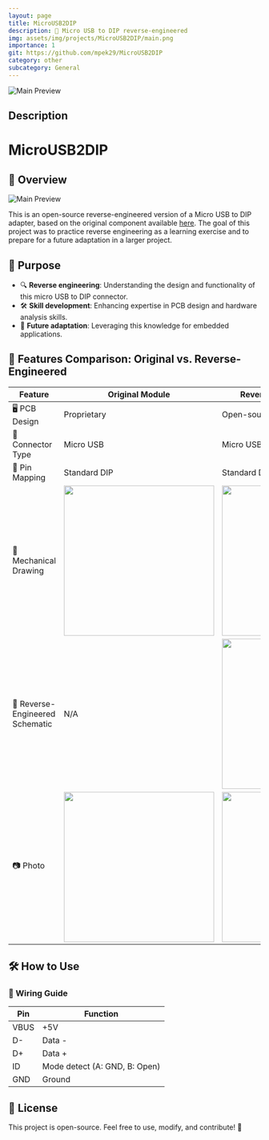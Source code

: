 ```yaml
---
layout: page
title: MicroUSB2DIP
description: 🔌 Micro USB to DIP reverse-engineered
img: assets/img/projects/MicroUSB2DIP/main.png
importance: 1
git: https://github.com/mpek29/MicroUSB2DIP
category: other
subcategory: General
---
```


![Main Preview](assets/img/main.png)



## Description

# MicroUSB2DIP

## 🚀 Overview
![Main Preview](assets/img/main.png)

This is an open-source reverse-engineered version of a Micro USB to DIP adapter, based on the original component available [here](https://fr.aliexpress.com/item/32947889760.html). The goal of this project was to practice reverse engineering as a learning exercise and to prepare for a future adaptation in a larger project.

## 🎯 Purpose
- 🔍 **Reverse engineering**: Understanding the design and functionality of this micro USB  to DIP connector.
- 🛠️ **Skill development**: Enhancing expertise in PCB design and hardware analysis skills.
- 🔄 **Future adaptation**: Leveraging this knowledge for embedded applications.

## 📝 Features Comparison: Original vs. Reverse-Engineered

| Feature            | Original Module | Reverse-Engineered Version |
|--------------------|----------------|---------------------------|
| 🖥️ PCB Design        | Proprietary     | Open-source & customizable |
| 🔌 Connector Type    | Micro USB       | Micro USB |
| 📌 Pin Mapping      | Standard DIP    | Standard DIP |
| 👐 Mechanical Drawing  | <img src="{{ site.baseurl }}/assets/img/projects/MicroUSB2DIP/original_pcb.png" width="300" height="300"> | <img src="{{ site.baseurl }}/assets/img/projects/MicroUSB2DIP/reversed_pcb.png" width="300" height="300"> |
| 📝 Reverse-Engineered Schematic | N/A | <img src="{{ site.baseurl }}/assets/img/projects/MicroUSB2DIP/reversed_sch.png" width="300" height="300"> |
| 📷 Photo             | <img src="{{ site.baseurl }}/assets/img/projects/MicroUSB2DIP/original_3d.png" width="300" height="300"> | <img src="{{ site.baseurl }}/assets/img/projects/MicroUSB2DIP/reversed_3d.png" width="300" height="300"> |

## 🛠️ How to Use
### 📌 Wiring Guide
| Pin  | Function |  
|------|----------|  
| VBUS | +5V |  
| D-   | Data - |  
| D+   | Data + |  
| ID   | Mode detect (A: GND, B: Open) |  
| GND  | Ground |  

## 🌟 License
This project is open-source. Feel free to use, modify, and contribute! 🚀

